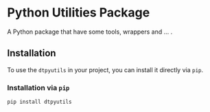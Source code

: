 # Python Utilities Package

A Python package that have some tools, wrappers and ... .

## Installation

To use the `dtpyutils` in your project, you can install it directly via `pip`.

### Installation via `pip`

```bash
pip install dtpyutils
```
